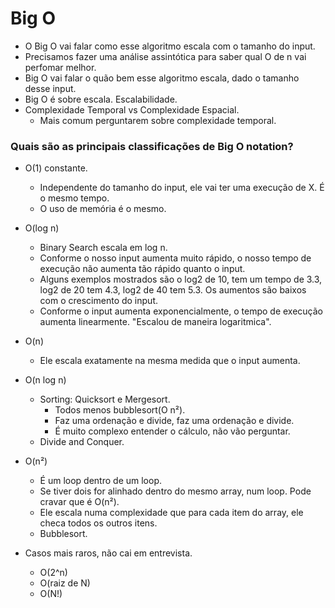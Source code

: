 # Big O
- O Big O vai falar como esse algoritmo escala com o tamanho do input.
- Precisamos fazer uma análise assintótica para saber qual O de n vai perfomar melhor.
- Big O vai falar o quão bem esse algoritmo escala, dado o tamanho desse input.
- Big O é sobre escala. Escalabilidade.
- Complexidade Temporal vs Complexidade Espacial.
  - Mais comum perguntarem sobre complexidade temporal.

### Quais são as principais classificações de Big O notation?

- O(1) constante.
  - Independente do tamanho do input, ele vai ter uma execução de X. É o mesmo tempo.
  - O uso de memória é o mesmo.

- O(log n)
  - Binary Search escala em log n.
  - Conforme o nosso input aumenta muito rápido, o nosso tempo de execução não aumenta tão rápido quanto o input.
  - Alguns exemplos mostrados são o log2 de 10, tem um tempo de 3.3, log2 de 20 tem 4.3, log2 de 40 tem 5.3. Os aumentos são baixos com o crescimento do input.
  - Conforme o input aumenta exponencialmente, o tempo de execução aumenta linearmente. "Escalou de maneira logaritmica".

- O(n)
  - Ele escala exatamente na mesma medida que o input aumenta.

- O(n log n)
  - Sorting: Quicksort e Mergesort.
    - Todos menos bubblesort(O n²).
    - Faz uma ordenação e divide, faz uma ordenação e divide.
    - É muito complexo entender o cálculo, não vão perguntar.
  - Divide and Conquer.

- O(n²)
  - É um loop dentro de um loop.
  - Se tiver dois for alinhado dentro do mesmo array, num loop. Pode cravar que é O(n²).
  - Ele escala numa complexidade que para cada item do array, ele checa todos os outros itens.
  - Bubblesort.

- Casos mais raros, não cai em entrevista.
  - O(2^n)
  - O(raiz de N)
  - O(N!)


